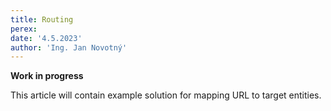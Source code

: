 ```yaml
---
title: Routing
perex:
date: '4.5.2023'
author: 'Ing. Jan Novotný'
---
```


**Work in progress**

This article will contain example solution for mapping URL to target entities.